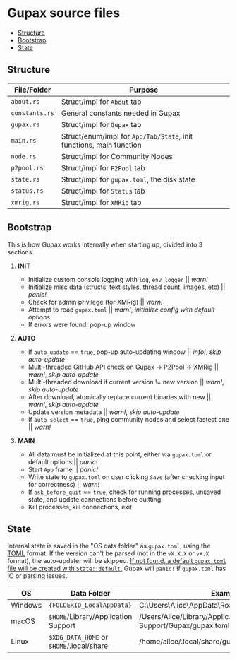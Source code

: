 # Gupax source files
* [Structure](#Structure)
* [Bootstrap](#Bootstrap)
* [State](#State)

## Structure
| File/Folder    | Purpose |
|----------------|---------|
| `about.rs`     | Struct/impl for `About` tab
| `constants.rs` | General constants needed in Gupax
| `gupax.rs`     | Struct/impl for `Gupax` tab
| `main.rs`      | Struct/enum/impl for `App/Tab/State`, init functions, main function
| `node.rs`      | Struct/impl for Community Nodes
| `p2pool.rs`    | Struct/impl for `P2Pool` tab
| `state.rs`     | Struct/impl for `gupax.toml`, the disk state
| `status.rs`    | Struct/impl for `Status` tab
| `xmrig.rs`     | Struct/impl for `XMRig` tab

## Bootstrap
This is how Gupax works internally when starting up, divided into 3 sections.

1. **INIT**
	- Initialize custom console logging with `log`, `env_logger` || *warn!*
	- Initialize misc data (structs, text styles, thread count, images, etc) || *panic!*
	- Check for admin privilege (for XMRig) || *warn!*
	- Attempt to read `gupax.toml` || *warn!*, *initialize config with default options*
	- If errors were found, pop-up window
	
2. **AUTO**
	- If `auto_update` == `true`, pop-up auto-updating window || *info!*, *skip auto-update*
	- Multi-threaded GitHub API check on Gupax -> P2Pool -> XMRig || *warn!*, *skip auto-update*
	- Multi-threaded download if current version != new version || *warn!*, *skip auto-update*
	- After download, atomically replace current binaries with new || *warn!*, *skip auto-update*
	- Update version metadata || *warn!*, *skip auto-update*
	- If `auto_select` == `true`, ping community nodes and select fastest one || *warn!*

3. **MAIN**
	- All data must be initialized at this point, either via `gupax.toml` or default options || *panic!*
	- Start `App` frame || *panic!*
	- Write state to `gupax.toml` on user clicking `Save` (after checking input for correctness) || *warn!*
	- If `ask_before_quit` == `true`, check for running processes, unsaved state, and update connections before quitting
	- Kill processes, kill connections, exit

## State
Internal state is saved in the "OS data folder" as `gupax.toml`, using the [TOML](https://github.com/toml-lang/toml) format. If the version can't be parsed (not in the `vX.X.X` or `vX.X` format), the auto-updater will be skipped. [If not found, a default `gupax.toml` file will be created with `State::default`.](https://github.com/hinto-janaiyo/gupax/blob/main/src/state.rs) Gupax will `panic!` if `gupax.toml` has IO or parsing issues.

| OS       | Data Folder                              | Example                                                   |
|----------|----------------------------------------- |-----------------------------------------------------------|
| Windows  | `{FOLDERID_LocalAppData}`                | C:\Users\Alice\AppData\Roaming\Gupax\gupax.toml           |
| macOS    | `$HOME`/Library/Application Support      | /Users/Alice/Library/Application Support/Gupax/gupax.toml |
| Linux    | `$XDG_DATA_HOME` or `$HOME`/.local/share | /home/alice/.local/share/gupax/gupax.toml                 |
